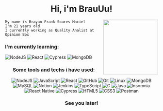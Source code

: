 <h1 align="center"> Hi, i'm BrauUu! </h1>

<div align="right">
  <a href="https://github.com/anuraghazra/convoychat">
    <img align="right" height="180em" src="https://github-readme-stats.vercel.app/api/top-langs/?username=brauuu&layout=compact&theme=radical&hide_border=enabled" />
  </a>
</div>

<div align="left">
    
    My name is Brayan Frank Soares Maciel
    I'm 21 years old
    I currently working as Quality Analist at Opinion Box 
### I'm currently learning:
![NodeJS](https://img.shields.io/badge/-Nodejs-339933?style=for-the-badge&logo=Node.js&logoColor=white)
![React](https://img.shields.io/badge/-React-61DAFB?style=for-the-badge&logo=react&logoColor=333)
![Cypress](https://img.shields.io/badge/-Cypress-17202C?style=for-the-badge&logo=cypress&logoColor=white)
![MongoDB](https://img.shields.io/badge/MongoDB-47A248?style=for-the-badge&logo=mongodb&logoColor=white)
    
  
</div>

<div align="center">
  
  ### Some tools and techs i have used:
  
  ![NodeJS](https://img.shields.io/badge/-Nodejs-339933?style=for-the-badge&logo=Node.js&logoColor=white) 
  ![JavaScript](https://img.shields.io/badge/Javascript-F7DF1E?style=for-the-badge&logo=javascript&logoColor=333333)
  ![React](https://img.shields.io/badge/-React-61DAFB?style=for-the-badge&logo=react&logoColor=333)
  ![GitHub](https://img.shields.io/badge/GitHub-181717?style=for-the-badge&logo=github&logoColor=white)
  ![Git](https://img.shields.io/badge/GIT-F05032?style=for-the-badge&logo=git&logoColor=white)
  ![Linux](https://img.shields.io/badge/Linux-FCC624?style=for-the-badge&logo=linux&logoColor=333)
  ![MongoDB](https://img.shields.io/badge/MongoDB-47A248?style=for-the-badge&logo=mongodb&logoColor=white)
  ![MySQL](https://img.shields.io/badge/Mysql-4479A1?style=for-the-badge&logo=mysql&logoColor=white)
  ![Notion](https://img.shields.io/badge/Notion-000000?style=for-the-badge&logo=notion&logoColor=white) 
  ![Jenkins](https://img.shields.io/badge/Jenkins-D24939?style=for-the-badge&logo=jenkins&logoColor=white)
  ![TypeScript](https://img.shields.io/badge/Typescript-3178C6?style=for-the-badge&logo=typescript&logoColor=white) 
  ![C](https://img.shields.io/badge/C-A8B9CC?style=for-the-badge&logo=c&logoColor=333) 
  ![Java](https://img.shields.io/badge/Java-E77728?style=for-the-badge&logo=java&logoColor=white)
  ![Insomnia](https://img.shields.io/badge/Insomnia-4000BF?style=for-the-badge&logo=insomnia&logoColor=white)
  ![React Native](https://img.shields.io/badge/React_Native-3655FF?style=for-the-badge&logo=react&logoColor=white)
  ![Cypress](https://img.shields.io/badge/-Cypress-17202C?style=for-the-badge&logo=cypress&logoColor=white)
  ![HTML5](https://img.shields.io/badge/HTML5-E34F26?style=for-the-badge&logo=html5&logoColor=white)
  ![CSS3](https://img.shields.io/badge/CSS3-1572B6?style=for-the-badge&logo=css3&logoColor=white)
  ![Postman](https://img.shields.io/badge/Postman-FF6C37?style=for-the-badge&logo=postman&logoColor=white)
  
  ### See you later!
  
</div>
